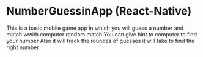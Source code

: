 # NumberGuessinApp (React-Native)

This is a basic mobile game app in which you will guess a number and match wwith computer random match
You can give hint to computer to find your number
Also it will track the roundes of guesses it will take to find the right number
